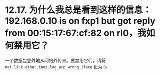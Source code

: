 # 12.17. 为什么我总是看到这样的信息：192.168.0.10 is on fxp1 but got reply from 00:15:17:67:cf:82 on rl0，我如何禁用它？

一个数据包意外地从网络外传来。要禁用它们，请将 `net.link.ether.inet.log_arp_wrong_iface` 设为 `0`。
